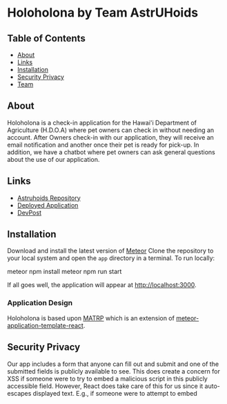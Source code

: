 # Holoholona by Team AstrUHoids

## Table of Contents
* [About](#about)
* [Links](#links)
* [Installation](#installation)
* [Security Privacy](#security-privacy)
* [Team](#team)

## About
Holoholona is a check-in application for the Hawai'i Department of Agriculture (H.D.O.A) where pet owners can check in without needing an account. After Owners check-in with our application, they will receive an email notification and another once their pet is ready for pick-up. In addition, we have a chatbot where pet owners can ask general questions about the use of our application.

## Links
- [Astruhoids Repository](https://github.com/HACC2021/astruhoids)
- [Deployed Application](https://holoholona.meteorapp.com/#/)
- [DevPost](https://devpost.com/software/astruhoids) 

## Installation
Download and install the latest version of [Meteor](https://www.meteor.com/)
Clone the repository to your local system and open the `app` directory in a terminal.
To run locally:

meteor npm install
meteor npm run start

If all goes well, the application will appear at [http://localhost:3000](http://localhost:3000).

### Application Design

Holoholona is based upon [MATRP](https://ics-software-engineering.github.io/matrp/) which is an extension of [meteor-application-template-react](https://ics-software-engineering.github.io/meteor-application-template-react/).

## Security Privacy
Our app includes a form that anyone can fill out and submit and one of the submitted fields is publicly available to see. This does create a concern for XSS if someone were to try to embed a malicious script in this publicly accessible field. However, React does take care of this for us since it auto-escapes displayed text. E.g., if someone were to attempt to embed <script> tags, they would not be interpreted as such.

Though the database will contain some personal information such as first and last name, email, and phone number, this information does not need to be stored for very long. After owners pick up their pets, their information is deleted from the database. If there are any lasting check-in entries within the database, they can be deleted 12-hrs after their time of creation as this would be adequate time to have checked-in and received their pet (assuming their pet is cleared).

Ways to prevent the database contents from being leaked include two factor authentication into the application, and requiring a certificate to connect to the database server. These solutions help prevent bad actors from simply brute forcing an admin login on both the site and the database. Only designated parties would have access to the data.

## Team
- [Deshay Clemons](https://github.com/deshay-clemons)
- [Luke McDonald](https://github.com/lukemcd9)
- [Gabriel Undan](https://github.com/gabrielundan)
- [Kevin Nguyen](https://github.com/kvndngyn)
